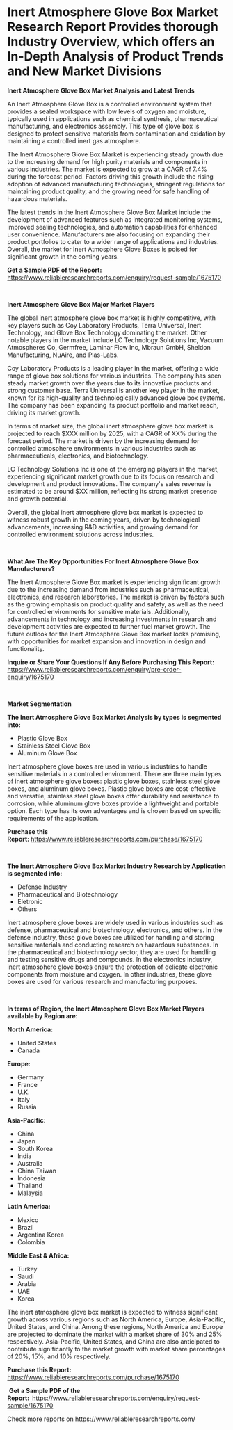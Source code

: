 <p><h1>Inert Atmosphere Glove Box Market Research Report Provides thorough Industry Overview, which offers an In-Depth Analysis of Product Trends and New Market Divisions</h1></p><p><strong>Inert Atmosphere Glove Box Market Analysis and Latest Trends</strong></p>
<p><p>An Inert Atmosphere Glove Box is a controlled environment system that provides a sealed workspace with low levels of oxygen and moisture, typically used in applications such as chemical synthesis, pharmaceutical manufacturing, and electronics assembly. This type of glove box is designed to protect sensitive materials from contamination and oxidation by maintaining a controlled inert gas atmosphere.</p><p>The Inert Atmosphere Glove Box Market is experiencing steady growth due to the increasing demand for high purity materials and components in various industries. The market is expected to grow at a CAGR of 7.4% during the forecast period. Factors driving this growth include the rising adoption of advanced manufacturing technologies, stringent regulations for maintaining product quality, and the growing need for safe handling of hazardous materials.</p><p>The latest trends in the Inert Atmosphere Glove Box Market include the development of advanced features such as integrated monitoring systems, improved sealing technologies, and automation capabilities for enhanced user convenience. Manufacturers are also focusing on expanding their product portfolios to cater to a wider range of applications and industries. Overall, the market for Inert Atmosphere Glove Boxes is poised for significant growth in the coming years.</p></p>
<p><strong>Get a Sample PDF of the Report:&nbsp;</strong> <a href="https://www.reliableresearchreports.com/enquiry/request-sample/1675170">https://www.reliableresearchreports.com/enquiry/request-sample/1675170</a></p>
<p>&nbsp;</p>
<p><strong>Inert Atmosphere Glove Box Major Market Players</strong></p>
<p><p>The global inert atmosphere glove box market is highly competitive, with key players such as Coy Laboratory Products, Terra Universal, Inert Technology, and Glove Box Technology dominating the market. Other notable players in the market include LC Technology Solutions Inc, Vacuum Atmospheres Co, Germfree, Laminar Flow Inc, Mbraun GmbH, Sheldon Manufacturing, NuAire, and Plas-Labs.</p><p>Coy Laboratory Products is a leading player in the market, offering a wide range of glove box solutions for various industries. The company has seen steady market growth over the years due to its innovative products and strong customer base. Terra Universal is another key player in the market, known for its high-quality and technologically advanced glove box systems. The company has been expanding its product portfolio and market reach, driving its market growth.</p><p>In terms of market size, the global inert atmosphere glove box market is projected to reach $XXX million by 2025, with a CAGR of XX% during the forecast period. The market is driven by the increasing demand for controlled atmosphere environments in various industries such as pharmaceuticals, electronics, and biotechnology.</p><p>LC Technology Solutions Inc is one of the emerging players in the market, experiencing significant market growth due to its focus on research and development and product innovations. The company's sales revenue is estimated to be around $XX million, reflecting its strong market presence and growth potential.</p><p>Overall, the global inert atmosphere glove box market is expected to witness robust growth in the coming years, driven by technological advancements, increasing R&D activities, and growing demand for controlled environment solutions across industries.</p></p>
<p>&nbsp;</p>
<p><strong>What Are The Key Opportunities For Inert Atmosphere Glove Box Manufacturers?</strong></p>
<p><p>The Inert Atmosphere Glove Box market is experiencing significant growth due to the increasing demand from industries such as pharmaceutical, electronics, and research laboratories. The market is driven by factors such as the growing emphasis on product quality and safety, as well as the need for controlled environments for sensitive materials. Additionally, advancements in technology and increasing investments in research and development activities are expected to further fuel market growth. The future outlook for the Inert Atmosphere Glove Box market looks promising, with opportunities for market expansion and innovation in design and functionality.</p></p>
<p><strong>Inquire or Share Your Questions If Any Before Purchasing This Report:</strong> <a href="https://www.reliableresearchreports.com/enquiry/pre-order-enquiry/1675170">https://www.reliableresearchreports.com/enquiry/pre-order-enquiry/1675170</a></p>
<p>&nbsp;</p>
<p><strong>Market Segmentation</strong></p>
<p><strong>The Inert Atmosphere Glove Box Market Analysis by types is segmented into:</strong></p>
<p><ul><li>Plastic Glove Box</li><li>Stainless Steel Glove Box</li><li>Aluminum Glove Box</li></ul></p>
<p><p>Inert atmosphere glove boxes are used in various industries to handle sensitive materials in a controlled environment. There are three main types of inert atmosphere glove boxes: plastic glove boxes, stainless steel glove boxes, and aluminum glove boxes. Plastic glove boxes are cost-effective and versatile, stainless steel glove boxes offer durability and resistance to corrosion, while aluminum glove boxes provide a lightweight and portable option. Each type has its own advantages and is chosen based on specific requirements of the application.</p></p>
<p><strong>Purchase this Report:&nbsp;</strong><a href="https://www.reliableresearchreports.com/purchase/1675170">https://www.reliableresearchreports.com/purchase/1675170</a></p>
<p>&nbsp;</p>
<p><strong>The Inert Atmosphere Glove Box Market Industry Research by Application is segmented into:</strong></p>
<p><ul><li>Defense Industry</li><li>Pharmaceutical and Biotechnology</li><li>Eletronic</li><li>Others</li></ul></p>
<p><p>Inert atmosphere glove boxes are widely used in various industries such as defense, pharmaceutical and biotechnology, electronics, and others. In the defense industry, these glove boxes are utilized for handling and storing sensitive materials and conducting research on hazardous substances. In the pharmaceutical and biotechnology sector, they are used for handling and testing sensitive drugs and compounds. In the electronics industry, inert atmosphere glove boxes ensure the protection of delicate electronic components from moisture and oxygen. In other industries, these glove boxes are used for various research and manufacturing purposes.</p></p>
<p>&nbsp;</p>
<p><strong>In terms of Region, the Inert Atmosphere Glove Box Market Players available by Region are:</strong></p>
<p>
    <p> <strong> North America: </strong>
        <ul>
            <li>United States</li>
            <li>Canada</li>
        </ul>
        </p> 
    <p> <strong> Europe: </strong>
        <ul>
            <li>Germany</li>
            <li>France</li>
            <li>U.K.</li>
            <li>Italy</li>
            <li>Russia</li>
        </ul>
        </p> 
    <p> <strong> Asia-Pacific: </strong>
        <ul>
            <li>China</li>
            <li>Japan</li>
            <li>South Korea</li>
            <li>India</li>
            <li>Australia</li>
            <li>China Taiwan</li>
            <li>Indonesia</li>
            <li>Thailand</li>
            <li>Malaysia</li>
        </ul>
        </p> 
    <p> <strong> Latin America: </strong>
        <ul>
            <li>Mexico</li>
            <li>Brazil</li>
            <li>Argentina Korea</li>
            <li>Colombia</li>
        </ul>
        </p> 
    <p> <strong> Middle East & Africa: </strong>
        <ul>
            <li>Turkey</li>
            <li>Saudi</li>
            <li>Arabia</li>
            <li>UAE</li>
            <li>Korea</li>
        </ul>
    </p>
    </p>
<p><p>The inert atmosphere glove box market is expected to witness significant growth across various regions such as North America, Europe, Asia-Pacific, United States, and China. Among these regions, North America and Europe are projected to dominate the market with a market share of 30% and 25% respectively. Asia-Pacific, United States, and China are also anticipated to contribute significantly to the market growth with market share percentages of 20%, 15%, and 10% respectively.</p></p>
<p><strong>Purchase this Report: </strong><a href="https://www.reliableresearchreports.com/purchase/1675170">https://www.reliableresearchreports.com/purchase/1675170</a></p>
<p>&nbsp;<strong>Get a Sample PDF of the Report:&nbsp;&nbsp;</strong><a href="https://www.reliableresearchreports.com/enquiry/request-sample/1675170">https://www.reliableresearchreports.com/enquiry/request-sample/1675170</a></p>
<p><strong></strong></p>
<p>Check more reports on https://www.reliableresearchreports.com/</p>